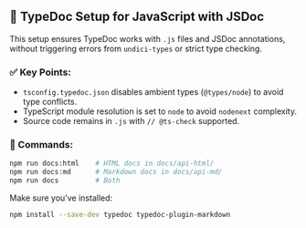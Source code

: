 ## 🧰 TypeDoc Setup for JavaScript with JSDoc

This setup ensures TypeDoc works with `.js` files and JSDoc annotations, without triggering errors from `undici-types` or strict type checking.

### ✅ Key Points:

- `tsconfig.typedoc.json` disables ambient types (`@types/node`) to avoid type conflicts.
- TypeScript module resolution is set to `node` to avoid `nodenext` complexity.
- Source code remains in `.js` with `// @ts-check` supported.

### 🚀 Commands:

```bash
npm run docs:html    # HTML docs in docs/api-html/
npm run docs:md      # Markdown docs in docs/api-md/
npm run docs         # Both
```

Make sure you've installed:

```bash
npm install --save-dev typedoc typedoc-plugin-markdown
```
